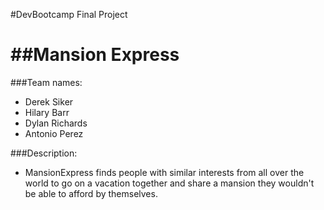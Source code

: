 #DevBootcamp Final Project

##Mansion Express
===============

###Team names:

- Derek Siker
- Hilary Barr
- Dylan Richards
- Antonio Perez


###Description:

- MansionExpress finds people with similar interests from all over the world to go on a vacation together and share a mansion they wouldn't be able to afford by themselves.
